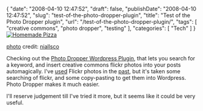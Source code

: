 {
    "date": "2008-04-10 12:47:52",
    "draft": false,
    "publishDate": "2008-04-10 12:47:52",
    "slug": "test-of-the-photo-dropper-plugin",
    "title": "Test of the Photo Dropper plugin",
    "url": "\/test-of-the-photo-dropper-plugin\/",
    "tags": [
        "creative commons",
        "photo dropper",
        "testing"
    ],
    "categories": [
        "Tech"
    ]
}[![Homemade
Pizza](//farm4.static.flickr.com/3158/2402434587_16da167765_m.jpg)](http://www.flickr.com/photos/98622649@N00/2402434587/ "Homemade Pizza")

[photo](http://www.photodropper.com/photos/) credit:
[niallsco](http://www.flickr.com/photos/98622649@N00/2402434587/ "niallsco")

Checking out the [Photo Dropper Wordpress
Plugin](http://www.photodropper.com/wordpress-plugin/ "Photo Dropper"),
that lets you search for a keyword, and insert creative commons flickr
photos into your posts automagically. I've
[used](//the.geekorium.com.au/hooray-for-on-site-warranties) Flickr
photos in the [past](//the.geekorium.com.au/rules-for-buses), but it's
taken some searching of flickr, and some copy-pasting to get them into
Wordpress. Photo Dropper makes it much easier.

I'll reserve judgement till I've tried it more, but it seems like it
could be very useful.
